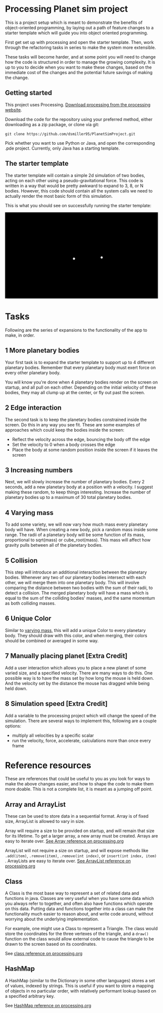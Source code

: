 # Processing Planet sim project

This is a project setup which is meant to demonstrate the benefits of object-oriented programming, by laying out a path of feature changes to a starter template which will guide you into object oriented programming.

First get set up with processing and open the starter template. Then, work through the refactoring tasks in series to make the system more extensible.

These tasks will become harder, and at some point you will need to change how the code is structured in order to manage the growing complexity. It is up to you to decide when you want to make these changes, based on the immediate cost of the changes and the potential future savings of making the change.


## Getting started

This project uses Processing. [Download processing from the processing website](https://processing.org/download).

Download the code for the repository using your preferred method, either downloading as a zip package, or clone via git:
```
git clone https://github.com/dsmiller95/PlanetSimProject.git
```

Pick whether you want to use Python or Java, and open the corresponding .pde project.
Currently, only Java has a starting template.

## The starter template

The starter template will contain a simple 2d simulation of two bodies, acting on each other using a pseudo-gravitational force. This code is written in a way that would be pretty awkward to expand to 3, 8, or N bodies. However, this code should contain all the system calls we need to actually render the most basic form of this simulation.

This is what you should see on successfully running the starter template:


![Planet template animation](./resources/PlanetTemplateStart.gif)

# Tasks 

Following are the series of expansions to the functionality of the app to make, in order.


## 1 More planetary bodies

Your first task is to expand the starter template to support up to 4 different planetary bodies. Remember that every planetary body must exert force on every other planetary body.

You will know you're done when 4 planetary bodies render on the screen on startup, and all pull on each other. Depending on the initial velocity of these bodies, they may all clump up at the center, or fly out past the screen.


## 2 Edge interaction

The second task is to keep the planetary bodies constrained inside the screen. Do this in any way you see fit. These are some examples of approaches which could keep the bodies inside the screen:

- Reflect the velocity across the edge, bouncing the body off the edge
- Set the velocity to 0 when a body crosses the edge
- Place the body at some random position inside the screen if it leaves the screen


## 3 Increasing numbers

Next, we will slowly increase the number of planetary bodies. Every 2 seconds, add a new planetary body at a position with a velocity. I suggest making these random, to keep things interesting. Increase the number of planetary bodies up to a maximum of 30 total planetary bodies.


## 4 Varying mass

To add some variety, we will now vary how much mass every planetary body will have. When creating a new body, pick a random mass inside some range. The radii of a planetary body will be some function of its mass, proportional to sqrt(mass) or cube_root(mass). This mass will affect how gravity pulls between all of the planetary bodies.


## 5 Collision

This step will introduce an additional interaction between the planetary bodies. Whenever any two of our planetary bodies intersect with each other, we will merge them into one planetary body. This will involve comparing the distance between two bodies with the sum of their radii, to detect a collision. The merged planetary body will have a mass which is equal to the sum of the colliding bodies' masses, and the same momentum as both colliding masses.


## 6 Unique Color

Similar to [varying mass](#4-varying-mass), this will add a unique Color to every planetary body. They should draw with this color, and when merging, their colors should be combined or averaged in some way.


## 7 Manually placing planet [Extra Credit]

Add a user interaction which allows you to place a new planet of some varied size, and a specified velocity. There are many ways to do this. One possible way is to have the mass set by how long the mouse is held down. And the velocity set by the distance the mouse has dragged while being held down.

## 8 Simulation speed [Extra Credit]

Add a variable to the processing project which will change the speed of the simulation. There are several ways to implement this, following are a couple options:

- multiply all velocities by a specific scalar
- run the velocity, force, accelerate, calculations more than once every frame


# Reference resources

These are references that could be useful to you as you look for ways to make the above changes easier, and how to shape the code to make them more doable. This is not a complete list, it is meant as a jumping off point.

## Array and ArrayList

These can be used to store data in a sequential format. Array is of fixed size, ArrayList is allowed to vary in size.

Array will require a size to be provided on startup, and will remain that size for its lifetime. To get a larger array, a new array must be created. Arrays are easy to iterate over. [See Array reference on processing.org](https://processing.org/reference/Array.html)

ArrayList will not require a size on startup, and will expose methods like `.add(item)`, `.remove(item)`, `.remove(int index)`, or `insert(int index, item)` . ArrayLists are easy to iterate over. [See ArrayList reference on processing.org](https://processing.org/reference/ArrayList.html)

## Class

A Class is the most base way to represent a set of related data and functions in java. Classes are very useful when you have some data which you always refer to together, and often also have functions which operate on this data. Putting data and functions together into a class can make the functionality much easier to reason about, and write code around, without worrying about the underlying implementation.

For example, one might use a Class to represent a Triangle. The class would store the coordinates for the three vertexes of the triangle, and a `draw()` function on the class would allow external code to cause the triangle to be drawn to the screen based on its coordinates.

See [class reference on processing.org](https://processing.org/reference/class.html)

## HashMap

A HashMap (similar to the Dictionary in some other languages) stores a set of values, indexed by strings. This is useful if you want to store a mapping of objects in no particular order, with relatively performant lookup based on a specified arbitrary key.

See [HashMap reference on processing.org](https://processing.org/reference/HashMap.html)
